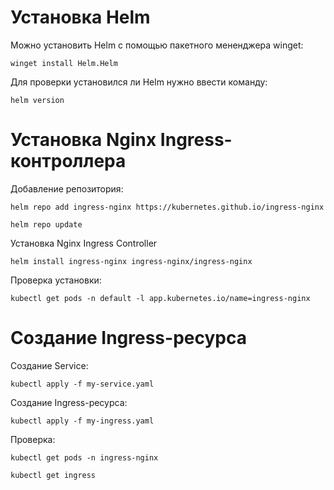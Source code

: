 # Установка Helm

Можно установить Helm с помощью пакетного мененджера winget:

`winget install Helm.Helm`

Для проверки установился ли Helm нужно ввести команду:

`helm version`

# Установка Nginx Ingress-контроллера

Добавление репозитория:

`helm repo add ingress-nginx https://kubernetes.github.io/ingress-nginx`

`helm repo update`

Установка Nginx Ingress Controller

`helm install ingress-nginx ingress-nginx/ingress-nginx`

Проверка установки:

`kubectl get pods -n default -l app.kubernetes.io/name=ingress-nginx`

# Создание Ingress-ресурса

Создание Service:

`kubectl apply -f my-service.yaml`

Создание Ingress-ресурса:

`kubectl apply -f my-ingress.yaml`

Проверка:

`kubectl get pods -n ingress-nginx`

`kubectl get ingress`

